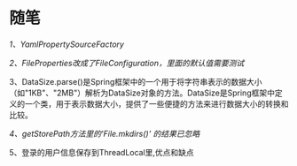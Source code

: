 # 随笔

_1、YamlPropertySourceFactory_

_2、FileProperties改成了FileConfiguration，里面的默认值需要测试_

3、DataSize.parse()是Spring框架中的一个用于将字符串表示的数据大小（如"1KB"、"2MB"）解析为DataSize对象的方法。DataSize是Spring框架中定义的一个类，用于表示数据大小，提供了一些便捷的方法来进行数据大小的转换和比较。

_4、getStorePath方法里的'File.mkdirs()' 的结果已忽略_

5、登录的用户信息保存到ThreadLocal里,优点和缺点